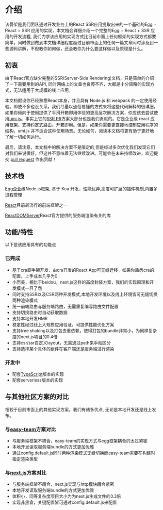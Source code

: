 # 介绍

该骨架是我们团队通过开发业务上的React SSR应用提取出来的一个基础的Egg + React + SSR 应用的实现，本文档会详细介绍一个完整的Egg + React + SSR 应用的开发流程, 我们力求该应用的实现方式比目前市面上任何框架的实现方式都要简单，同时做到做到本文档详细程度超过目前市面上的任何一篇文章同时涉及到一些源码讲解，不但教你如何做，还会教你为什么要这样做以及原理是什么。

## 初衷

由于React官方缺少完整的SSR(Server-Side Rendering)文档，只是简单的介绍了一下需要用到的API, 同时网络上的文章也良莠不齐，大都是十分简略的实现方式，无法适用于大规模的线上应用。

本文档假设你已经熟悉React本身，并且具有 Node.js 和 webpack 的一定使用经验。即使不多也没关系，我们尽量以通俗易懂的方式来将这些代码解释的很详细。如果你倾向于使用提供了平滑开箱即用体验的更高层次解决方案，你应该去尝试使用[umi.js](https://umijs.org/zh/)。事实上它的[SSR PR](https://github.com/umijs/umi/pull/2543)方案大部分也是我们贡献的。它是企业级 react 应用框架，支持约定式路由，开箱即用。但是，如果你需要更直接地控制应用程序的结构，umi.js 并不适合这种使用场景。无论如何，阅读本文档将更有助于更好地了解一切如何运行。

最后，请注意，本文档中的解决方案不是限定的,但是经过多次优化我们发现它们对我们来说很好，但这并不意味着无法继续改进。可能会在未来持续改进，欢迎提交 [pull request](https://github.com/ykfe/egg-react-ssr/pulls) 作出贡献！

## 技术栈

[Egg](https://eggjs.org/zh-cn/intro/index.html)企业级Node.js框架, 基于 Koa 开发，性能优异,高度可扩展的插件机制,内置多进程管理

[React](https://react.docschina.org/)目前最流行的前端框架之一

[ReactDOMServer](https://reactjs.org/docs/react-dom-server.html)React官方提供的服务端渲染有关的库

## 功能/特性

以下是该应用具有的功能点

### 已完成

- 基于cra脚手架开发，由cra开发的React App可无缝迁移，如果你熟悉cra的配置，上手成本几乎为0
- 小而美，相比于beidou，next.js这样的高度封装方案，我们的实现原理和开发模式一目了然
- 同时支持SSR以及CSR两种开发模式,本地开发环境以及线上环境皆可无缝切换两种渲染模式
- 统一前端路由与服务端路由，无需重复编写路由文件配置
- 支持切换路由时自动获取数据
- 支持本地开发HMR
- 稳定性经过线上大规模应用验证，可提供性能优化方案
- 支持tree shaking以及打包去重依赖，使得打包的bundle非常小，为同样复杂度的next.js项目的0.4倍
- 支持csr/ssr自定义layout，无需通过path来手动区分
- 支持选择某个具体的组件在客户端还是服务端进行渲染

### 开发中

- 配套[TypeScript](https://github.com/ykfe/egg-react-ssr-typescript)版本的实现
- 配套serverless版本的实现

## 与其他社区方案的对比

相较于目前市面上的其他实现方案，我们有诸多优点, 无论是本地开发还是线上发布。

### 与[easy-team](https://github.com/ykfe/egg-react-ssr/wiki/%E4%B8%8Eeasy-team%E5%AE%9E%E7%8E%B0%E6%96%B9%E6%A1%88%E7%9A%84%E5%AF%B9%E6%AF%94)方案对比

- 与服务端框架不耦合，easy-team的实现方式与egg框架耦合的太过紧密
- 本地开发读取服务端bundle的方式更加优雅
- 通过config.default.js同时两种渲染模式无缝切换而easy-team需要在构建时指定渲染类型

### 与[next.js](https://github.com/ykfe/egg-react-ssr/wiki/%E4%B8%8Enext.js%E5%AE%9E%E7%8E%B0%E6%96%B9%E6%A1%88%E7%9A%84%E5%AF%B9%E6%AF%94)方案对比

- 与服务端框架不耦合，next.js实现与http模块耦合紧密
- 本地开发读取服务端bundle的方式更加优雅
- 体积小，同等复杂度项目大小为为next.js生成文件的0.3倍
- 实现非黑盒，关键配置皆可通过config.default.js来配置
